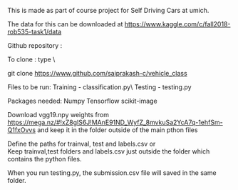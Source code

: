 This is made as part of course project for Self Driving Cars at umich. 

The data for this can be downloaded at https://www.kaggle.com/c/fall2018-rob535-task1/data

Github repository : 

To clone : type \\

git clone https://www.github.com/saiprakash-c/vehicle_class

Files to be run: 
Training - classification.py\\
Testing - testing.py 

Packages needed:
Numpy
Tensorflow
scikit-image

Download vgg19.npy weights from https://mega.nz/#!xZ8glS6J!MAnE91ND_WyfZ_8mvkuSa2YcA7q-1ehfSm-Q1fxOvvs and keep it in the folder outside of the main pthon files

Define the paths for trainval, test and labels.csv or  
Keep trainval,test folders and labels.csv just outside the folder which contains the python files.

When you run testing.py, the submission.csv file will saved in the same folder.

